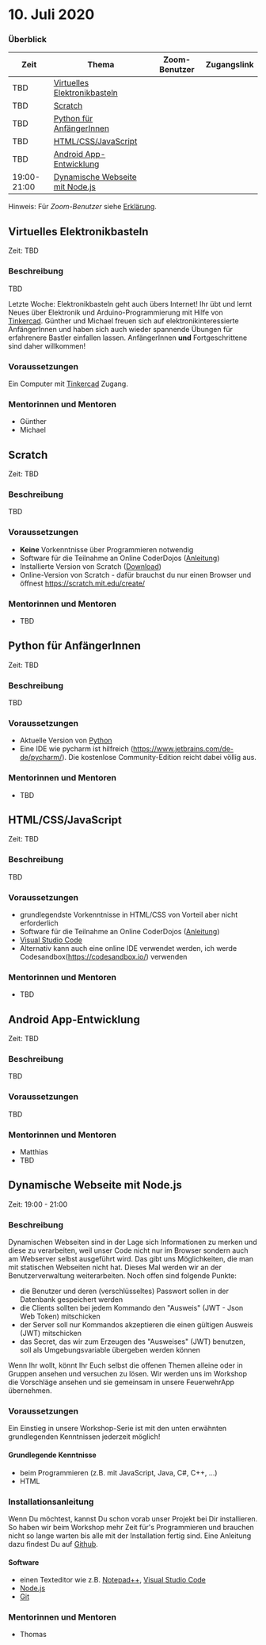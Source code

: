 # 10. Juli 2020

### Überblick

| Zeit        | Thema                                                                   | Zoom-Benutzer | Zugangslink       |
| ----------- | ----------------------------------------------------------------------- | ------------- | ----------------- |
| TBD         | [Virtuelles Elektronikbasteln](#virtuelles-elektronikbasteln)           |               |                   |
| TBD         | [Scratch](#scratch)                                                     |               |                   |
| TBD         | [Python für AnfängerInnen](#python-für-anfängerinnen)                   |               |                   |
| TBD         | [HTML/CSS/JavaScript](#html-css-javascript)                             |               |                   |
| TBD         | [Android App-Entwicklung](#android-app-entwicklung)                     |               |                   |
| 19:00-21:00 | [Dynamische Webseite mit Node.js](#dynamische-webseite-mit-nodejs)      |               |                   |

Hinweis: Für _Zoom-Benutzer_ siehe [Erklärung](https://github.com/coderdojo-linz/coderdojo-online/blob/master/Zoom.md).


## Virtuelles Elektronikbasteln

Zeit: TBD

### Beschreibung

TBD

Letzte Woche: Elektronikbasteln geht auch übers Internet! Ihr übt und lernt Neues über Elektronik und Arduino-Programmierung mit Hilfe von [Tinkercad](https://www.tinkercad.com). Günther und Michael freuen sich auf elektronikinteressierte AnfängerInnen und haben sich auch wieder spannende Übungen für erfahrenere Bastler einfallen lassen. AnfängerInnen **und** Fortgeschrittene sind daher willkommen!

### Voraussetzungen

Ein Computer mit [Tinkercad](https://www.tinkercad.com) Zugang.

### Mentorinnen und Mentoren

- Günther
- Michael


## Scratch

Zeit: TBD

### Beschreibung

TBD

### Voraussetzungen

- **Keine** Vorkenntnisse über Programmieren notwendig
- Software für die Teilnahme an Online CoderDojos ([Anleitung](https://linz.coderdojo.net/online-coderdojo-tipps.html))
- Installierte Version von Scratch ([Download](https://scratch.mit.edu/download))
- Online-Version von Scratch - dafür brauchst du nur einen Browser und öffnest https://scratch.mit.edu/create/

### Mentorinnen und Mentoren

- TBD


## Python für AnfängerInnen

Zeit: TBD

### Beschreibung

TBD

### Voraussetzungen

- Aktuelle Version von [Python](https://www.python.org/downloads/)
- Eine IDE wie pycharm ist hilfreich (https://www.jetbrains.com/de-de/pycharm/). Die kostenlose Community-Edition reicht dabei völlig aus.

### Mentorinnen und Mentoren

- TBD


## HTML/CSS/JavaScript

Zeit: TBD

### Beschreibung

TBD

### Voraussetzungen

- grundlegendste Vorkenntnisse in HTML/CSS von Vorteil aber nicht erforderlich
- Software für die Teilnahme an Online CoderDojos ([Anleitung](https://linz.coderdojo.net/online-coderdojo-tipps.html))
- [Visual Studio Code](https://code.visualstudio.com/)
- Alternativ kann auch eine online IDE verwendet werden, ich werde Codesandbox(https://codesandbox.io/) verwenden

### Mentorinnen und Mentoren

- TBD


## Android App-Entwicklung

Zeit: TBD

### Beschreibung

TBD

### Voraussetzungen

TBD

### Mentorinnen und Mentoren

- Matthias
- TBD

## Dynamische Webseite mit Node.js

Zeit: 19:00 - 21:00

### Beschreibung

Dynamischen Webseiten sind in der Lage sich Informationen zu merken und diese zu verarbeiten, weil unser Code nicht nur im Browser sondern auch am Webserver selbst ausgeführt wird. Das gibt uns Möglichkeiten, die man mit statischen Webseiten nicht hat. Dieses Mal werden wir an der Benutzerverwaltung weiterarbeiten. Noch offen sind folgende Punkte:

* die Benutzer und deren (verschlüsseltes) Passwort sollen in der Datenbank gespeichert werden
* die Clients sollten bei jedem Kommando den "Ausweis" (JWT - Json Web Token) mitschicken
* der Server soll nur Kommandos akzeptieren die einen gültigen Ausweis (JWT) mitschicken
* das Secret, das wir zum Erzeugen des "Ausweises" (JWT) benutzen, soll als Umgebungsvariable übergeben werden können

Wenn Ihr wollt, könnt Ihr Euch selbst die offenen Themen alleine oder in Gruppen ansehen und versuchen zu lösen. Wir werden uns im Workshop die Vorschläge ansehen und sie gemeinsam in unsere FeuerwehrApp übernehmen.

### Voraussetzungen

Ein Einstieg in unsere Workshop-Serie ist mit den unten erwähnten grundlegenden Kenntnissen jederzeit möglich!

#### Grundlegende Kenntnisse

- beim Programmieren (z.B. mit JavaScript, Java, C#, C++, ...)
- HTML

### Installationsanleitung

Wenn Du möchtest, kannst Du schon vorab unser Projekt bei Dir installieren. So haben wir beim Workshop mehr Zeit für's Programmieren und brauchen nicht so lange warten bis alle mit der Installation fertig sind. Eine Anleitung dazu findest Du auf [Github](https://github.com/coderdojo-neusiedl/dynamic-webpage/tree/workshop-20200710).

#### Software

- einen Texteditor wie z.B. [Notepad++](https://notepad-plus-plus.org), [Visual Studio Code](https://code.visualstudio.com)
- [Node.js](https://nodejs.org/en/download/)
- [Git](https://git-scm.com/download/win)

### Mentorinnen und Mentoren

- Thomas
